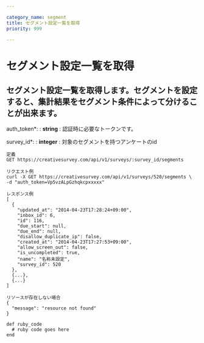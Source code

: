 ```yaml
---

category_name: segment
title: セグメント設定一覧を取得
priority: 999

---
```


# セグメント設定一覧を取得

## セグメント設定一覧を取得します。セグメントを設定すると、集計結果をセグメント条件によって分けることが出来ます。

auth_token*:
: __string__
: 認証時に必要なトークンです。

survey_id*:
: __integer__
: 対象のセグメントを持つアンケートのid

~~~
定義
GET https://creativesurvey.com/api/v1/surveys/:survey_id/segments

リクエスト例
curl -X GET https://creativesurvey.com/api/v1/surveys/520/segments \
-d "auth_token=Vp5vzALpGzhqkcpxxxxx"

レスポンス例
[
  {
    "updated_at": "2014-04-23T17:28:24+09:00",
    "inbox_id": 6,
    "id": 116,
    "due_start": null,
    "due_end": null,
    "disallow_duplicate_ip": false,
    "created_at": "2014-04-23T17:27:53+09:00",
    "allow_screen_out": false,
    "is_uncompleted": true,
    "name": "名称未設定",
    "survey_id": 520
  },
  {...},
  {...}
]

リソースが存在しない場合
{
  "message": "resource not found"
}
~~~

~~~
def ruby_code
  # ruby code goes here
end
~~~

